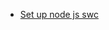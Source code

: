 - [Set up node js swc ](https://richbray.medium.com/how-to-set-up-a-node-16-express-typescript-api-1cea73bd83ca)

